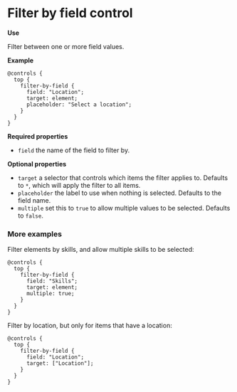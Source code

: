 # Filter by field control

**Use**

Filter between one or more field values.

**Example**

```
@controls {
  top {
    filter-by-field {
      field: "Location";
      target: element;
      placeholder: "Select a location";
    }
  }
}
```

**Required properties**

* `field` the name of the field to filter by.

**Optional properties**

* `target` a selector that controls which items the filter applies to. Defaults to `*`, which will apply the filter to all items.
* `placeholder` the label to use when nothing is selected. Defaults to the field name.
* `multiple` set this to `true` to allow multiple values to be selected. Defaults to `false`.

### More examples

Filter elements by skills, and allow multiple skills to be selected:

```
@controls {
  top {
    filter-by-field {
      field: "Skills";
      target: element;
      multiple: true;
    }
  }
}
```

Filter by location, but only for items that have a location:

```
@controls {
  top {
    filter-by-field {
      field: "Location";
      target: ["Location"];
    }
  }
}
```
